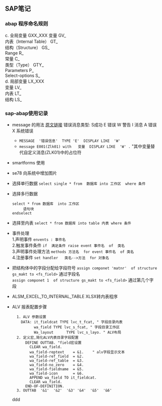 ## SAP笔记
### abap 程序命名规则  
  c. 全局变量 GXX_XXX
        变量                        GV_  
        内表（Internal Table）       GT_  
        结构（Structure）            GS_  
        Range                       R_  
        常量                         C_  
        类型（Type）                 GTY_  
        Parameters                   P_  
        Select-options               S_  
  d. 局部变量 LX_XXX  
        变量                         LV_  
        内表                         LT_  
        结构                         LS_  
### sap-abap使用记录 

* message 的用法  [原文链接](https://blog.csdn.net/qq_37625033/article/details/61918244)
  错误消息类型:  S成功   E 错误   W  警告  I  消息  A  错误  X 系统错误
  * ` MESSAGE  '错误信息'  TYPE 'E'  DISPLAY LIKE  'W' ` 
  * ` message E001(Zlk01) with   变量  DISPLAY LIKE  'W' . `   "其中变量替代自定义消息(ZLK01)中的占位符  
* smartforms 使用
* se78 向系统中增加图片    

* 选择单行数据 `select single * from  数据库 into 工作区  where 条件 `
* 选择多行数据 
    ``` 
    select * from 数据库  into 工作区 
         语句块
    endselect  
    ```
* 选择至内表 `select * from 数据库 into table 内表 where 条件 ` 
* 事件处理  
  1.声明事件          ` envents : 事件名 `  
  2.触发事件条件      `if  满足条件 raise event 事件名  of  类名`  
  3.声明事件处理方法  `methods 方法名  for event 事件名  of 类名`  
  4.注册事件          `set handler   类名-->方法  for 对象名 `  
* 把结构体中的字段分配给字段符号  ` assign componet 'matnr'  of structure gs_makt to <fs_field> `   通过字段名  
                               ` assign componet 1  of structure gs_makt to <fs_field> `         通过第几个字段   
* ALSM_EXCEL_TO_INTERNAL_TABLE    XLSX转内表程序                                
* ALV 报表配置步骤  
  ```  
    1. ALV 参数设置
      DATA: it_fieldcat TYPE lvc_t_fcat, " 字段目录内表  
            wa_field TYPE lvc_s_fcat, " 字段目录工作区  
            Wa_layout      TYPE lvc_s_layo. " ALV布局  
    2. 定义宏,简化ALV内表目录字段配置
        DEFINE OUTTAB. "field宏设置
          CLEAR wa_field.
          wa_field-reptext    = &1.    " alv字段显示文本
          wa_field-ref_field  = &2.
          wa_field-ref_table  = &3.
          wa_field-no_zero    = &4.
          wa_field-fieldname  = &5.     
          wa_field-icon       = &6.
          APPEND wa_field TO it_fieldcat.
          CLEAR wa_field.
        END-OF-DEFINITION.   
    3. OUTTAB  '&1'  '&2'  '&3' '&4'  '&5'  '&6'  

  ```


  ddd
  
  
